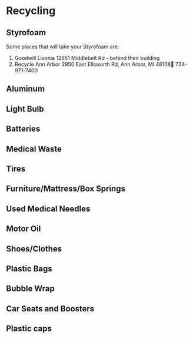 # Recycling
## Styrofoam
Some places that will take your Styrofoam are:
1. Goodwill  Livonia                                                                                                                                                       12651 Middlebelt Rd - behind their building                                                 
2. Recycle Ann Arbor                                                                      	                                                                2950 East Ellsworth Rd, Ann Arbor, MI 48108 734-971-7400 
## Aluminum
## Light Bulb
## Batteries
## Medical Waste
## Tires
## Furniture/Mattress/Box Springs
## Used Medical Needles
## Motor Oil
## Shoes/Clothes
## Plastic Bags
## Bubble Wrap
## Car Seats and Boosters
## Plastic caps